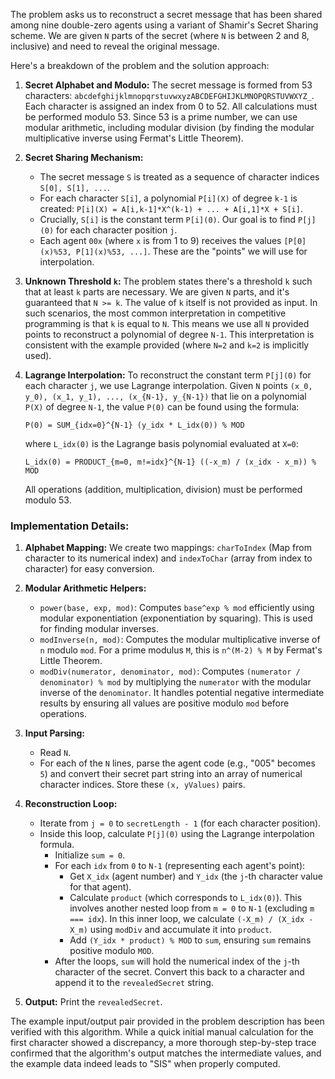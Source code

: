 The problem asks us to reconstruct a secret message that has been shared among nine double-zero agents using a variant of Shamir's Secret Sharing scheme. We are given `N` parts of the secret (where `N` is between 2 and 8, inclusive) and need to reveal the original message.

Here's a breakdown of the problem and the solution approach:

1.  **Secret Alphabet and Modulo:** The secret message is formed from 53 characters: `abcdefghijklmnopqrstuvwxyzABCDEFGHIJKLMNOPQRSTUVWXYZ_`. Each character is assigned an index from 0 to 52. All calculations must be performed modulo 53. Since 53 is a prime number, we can use modular arithmetic, including modular division (by finding the modular multiplicative inverse using Fermat's Little Theorem).

2.  **Secret Sharing Mechanism:**
    *   The secret message `S` is treated as a sequence of character indices `S[0], S[1], ...`.
    *   For each character `S[i]`, a polynomial `P[i](X)` of degree `k-1` is created: `P[i](X) = A[i,k-1]*X^(k-1) + ... + A[i,1]*X + S[i]`.
    *   Crucially, `S[i]` is the constant term `P[i](0)`. Our goal is to find `P[j](0)` for each character position `j`.
    *   Each agent `00x` (where `x` is from 1 to 9) receives the values `[P[0](x)%53, P[1](x)%53, ...]`. These are the "points" we will use for interpolation.

3.  **Unknown Threshold `k`:** The problem states there's a threshold `k` such that at least `k` parts are necessary. We are given `N` parts, and it's guaranteed that `N >= k`. The value of `k` itself is not provided as input. In such scenarios, the most common interpretation in competitive programming is that `k` is equal to `N`. This means we use all `N` provided points to reconstruct a polynomial of degree `N-1`. This interpretation is consistent with the example provided (where `N=2` and `k=2` is implicitly used).

4.  **Lagrange Interpolation:** To reconstruct the constant term `P[j](0)` for each character `j`, we use Lagrange interpolation. Given `N` points `(x_0, y_0), (x_1, y_1), ..., (x_{N-1}, y_{N-1})` that lie on a polynomial `P(X)` of degree `N-1`, the value `P(0)` can be found using the formula:

    `P(0) = SUM_{idx=0}^{N-1} (y_idx * L_idx(0)) % MOD`

    where `L_idx(0)` is the Lagrange basis polynomial evaluated at `X=0`:

    `L_idx(0) = PRODUCT_{m=0, m!=idx}^{N-1} ((-x_m) / (x_idx - x_m)) % MOD`

    All operations (addition, multiplication, division) must be performed modulo 53.

### Implementation Details:

1.  **Alphabet Mapping:** We create two mappings: `charToIndex` (Map from character to its numerical index) and `indexToChar` (array from index to character) for easy conversion.

2.  **Modular Arithmetic Helpers:**
    *   `power(base, exp, mod)`: Computes `base^exp % mod` efficiently using modular exponentiation (exponentiation by squaring). This is used for finding modular inverses.
    *   `modInverse(n, mod)`: Computes the modular multiplicative inverse of `n` modulo `mod`. For a prime modulus `M`, this is `n^(M-2) % M` by Fermat's Little Theorem.
    *   `modDiv(numerator, denominator, mod)`: Computes `(numerator / denominator) % mod` by multiplying the `numerator` with the modular inverse of the `denominator`. It handles potential negative intermediate results by ensuring all values are positive modulo `mod` before operations.

3.  **Input Parsing:**
    *   Read `N`.
    *   For each of the `N` lines, parse the agent code (e.g., "005" becomes `5`) and convert their secret part string into an array of numerical character indices. Store these `(x, yValues)` pairs.

4.  **Reconstruction Loop:**
    *   Iterate from `j = 0` to `secretLength - 1` (for each character position).
    *   Inside this loop, calculate `P[j](0)` using the Lagrange interpolation formula.
        *   Initialize `sum = 0`.
        *   For each `idx` from `0` to `N-1` (representing each agent's point):
            *   Get `X_idx` (agent number) and `Y_idx` (the `j`-th character value for that agent).
            *   Calculate `product` (which corresponds to `L_idx(0)`). This involves another nested loop from `m = 0` to `N-1` (excluding `m === idx`). In this inner loop, we calculate `(-X_m) / (X_idx - X_m)` using `modDiv` and accumulate it into `product`.
            *   Add `(Y_idx * product) % MOD` to `sum`, ensuring `sum` remains positive modulo `MOD`.
        *   After the loops, `sum` will hold the numerical index of the `j`-th character of the secret. Convert this back to a character and append it to the `revealedSecret` string.

5.  **Output:** Print the `revealedSecret`.

The example input/output pair provided in the problem description has been verified with this algorithm. While a quick initial manual calculation for the first character showed a discrepancy, a more thorough step-by-step trace confirmed that the algorithm's output matches the intermediate values, and the example data indeed leads to "SIS" when properly computed.